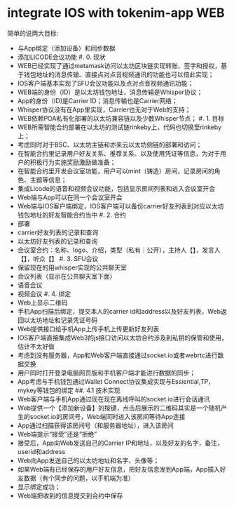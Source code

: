 # integrate IOS with tokenim-app WEB

简单的说两大目标:
- 与App绑定（添加设备）和同步数据
- 添加LICODE会议功能
#. 0. 现状
- WEB已经实现了通过metamask访问以太坊区块链实现转账、签字和授权，基于钱包地址的消息传输、直接点对点音视频通讯的功能也可以借此实现；
- IOS客户端基本实现了SFU会议功能以及点对点音视频通讯功能；
- WEB端的身份（ID）是以太坊钱包地址，消息传输是Whisper协议；
- App的身份（ID)是Carrier ID；消息传输也是Carrier网络；
- Whisper协议没有在App里实现，Carrier也无对于Web的支持；
- WEB依赖POA私有化部署的以太坊兼容链以及少数Whisper节点；
#. 1. 目标
- WEB所需智能合约部署在以太坊的测试链rinkeby上，代码也切换至rinkeby上；
- 考虑同时对于BSC、以太坊主链和亦来云以太坊侧链的部署和访问；
- 在智能合约里记录用户好友关系、推荐关系、以及使用凭证等信息，为对于用户的积极行为实施奖励激励做准备；
- 在智能合约里开发会议室功能，用户可以mint（铸造）房间，记录房间的角色、主题等信息；
- 集成Licode的语音和视频会议功能，包括显示房间列表和进入会议室开会
- Web端与App可以在同一个会议室开会
- Web端与IOS客户端绑定，IOS客户端可以备份carrier好友列表到对应以太坊钱包地址的好友智能合约当中
#. 2. 合约
- 部署
- carrier好友列表的记录和查询
- 以太坊好友列表的记录和查询
- 会议室合约：名称、logo、介绍，类型（私有｜公开），主持人【】，发言人【】，听众【】
#. 3. SFU会议
- 保留现在的用whisper实现的公共聊天室
- 会议列表（显示在公共聊天室下面）
- 语音会议
- 视频会议
#. 4. 绑定
- Web上显示二维码
- 手机App扫描后绑定，提交本人的carrier id和address以及好友列表，Web返回以太坊地址和记录凭证号码
- Web提供接口给手机App上传手机上传更新好友列表
- IOS客户端直接集成Web3的js接口访问以太坊合约涉及到私钥的保管和使用，估计不太好做
- 考虑到没有服务器，App和Web客户端直接通过socket.io或者webrtc进行数据交换
- 用户同时打开登录电脑网页版和手机客户端才能进行数据的同步；
- App考虑与手机钱包通过Wallet Connect协议集成实现与Essiential,TP，mykey等钱包的绑定
##. 4.1 技术实现
- Web客户端与手机App通过现在现在离线呼叫的socket.io进行会话通讯
- Web提供一个【添加新设备】的按键，点击后展示的二维码其实是一个随机产生的socket.io的房间号，Web端同时进入该房间等待App连接
- App通过扫描获得该房间号（和服务器地址），进入该房间
- Web端提示“接受”还是“拒绝”
- 接受后，App向Web发送自己的Carrier IP和地址，以及好友的名字，备注，userid和address
- Web向App发送自己的以太坊地址和名字、头像等；
- 如果Web端有已经保存的用户好友信息，把好友信息发到App端，App插入好友数据（有个同步的问题，以手机端为准）
- 显示绑定成功；
- Web端把收到的信息提交到合约中保存
